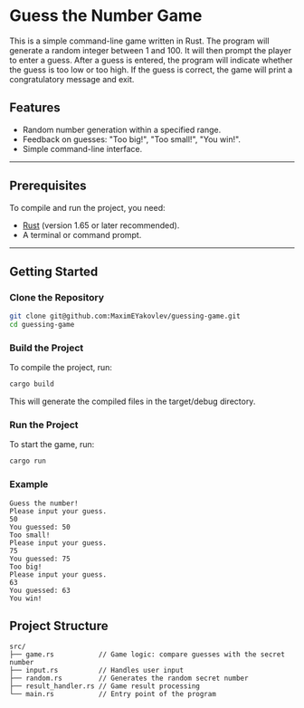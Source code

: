 # Guess the Number Game

This is a simple command-line game written in Rust. The program will generate a random integer between 1 and 100. It will then prompt the player to enter a guess. After a guess is entered, the program will indicate whether the guess is too low or too high. If the guess is correct, the game will print a congratulatory message and exit.

## Features
- Random number generation within a specified range.
- Feedback on guesses: "Too big!", "Too small!", "You win!".
- Simple command-line interface.

---

## Prerequisites
To compile and run the project, you need:
- [Rust](https://www.rust-lang.org/tools/install) (version 1.65 or later recommended).
- A terminal or command prompt.

---

## Getting Started

### Clone the Repository
```bash
git clone git@github.com:MaximEYakovlev/guessing-game.git
cd guessing-game
```

### Build the Project
To compile the project, run:
```bash
cargo build
```
This will generate the compiled files in the target/debug directory.

### Run the Project
To start the game, run:
```bash
cargo run
```

### Example
    Guess the number!
    Please input your guess.
    50
    You guessed: 50
    Too small!
    Please input your guess.
    75
    You guessed: 75
    Too big!
    Please input your guess.
    63
    You guessed: 63
    You win!

## Project Structure
```
src/
├── game.rs           // Game logic: compare guesses with the secret number
├── input.rs          // Handles user input
├── random.rs         // Generates the random secret number
├── result_handler.rs // Game result processing
└── main.rs           // Entry point of the program
```



